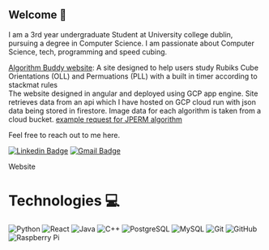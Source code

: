 ## Welcome 👋

I am a 3rd year undergraduate Student at University college dublin, pursuing a degree in Computer Science. I am passionate about Computer Science, tech, programming and speed cubing.

[Algorithm Buddy website](https://rubiks-cube-api.ew.r.appspot.com/): A site designed to help users study Rubiks Cube Orientations (OLL) and Permuations (PLL) with a built in timer according to stackmat rules <br>
The website designed in angular and deployed using GCP app engine.
Site retrieves data from an api which I have hosted on GCP cloud run with json data being stored in firestore. Image data for each algorithm is taken from a cloud bucket. [example request for JPERM algorithm](https://rest-api-z7cayewqka-uc.a.run.app/v1/algorithm/JPerm)

Feel free to reach out to me here. 
  
[![Linkedin Badge](https://img.shields.io/badge/-AaronWood-blue?style=flat-square&logo=Linkedin&logoColor=white&link=https://www.linkedin.com/in/aaron-wood-155503222/)](https://www.linkedin.com/in/aaron-wood-155503222/) 
[![Gmail Badge](https://img.shields.io/badge/-woodaaron2001@gmail.com-c14438?style=flat-square&logo=Gmail&logoColor=white&link=mailto:woodaaron2001@gmail.com)](mailto:woodaaron2001@gmail.com)


Website

# Technologies 💻


![Python](https://img.shields.io/badge/-Python-black?style=flat-square&logo=Python)
![React](https://img.shields.io/badge/-React-black?style=flat-square&logo=react)
![Java](https://img.shields.io/badge/-java-E34A86?style=flat-square&logo=java)
![C++](https://img.shields.io/badge/-C++-00599C?style=flat-square&logo=c)
![PostgreSQL](https://img.shields.io/badge/-PostgreSQL-336791?style=flat-square&logo=postgresql)
![MySQL](https://img.shields.io/badge/-MySQL-black?style=flat-square&logo=mysql)
![Git](https://img.shields.io/badge/-Git-black?style=flat-square&logo=git)
![GitHub](https://img.shields.io/badge/-GitHub-181717?style=flat-square&logo=github)
![Raspberry Pi](https://img.shields.io/badge/-Raspberry%20Pi-C51A4A?style=flat-square&logo=Raspberry-Pi)
